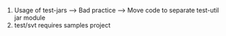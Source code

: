 
1) Usage of test-jars --> Bad practice --> Move code to separate test-util jar module
2) test/svt requires samples project
